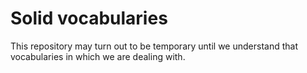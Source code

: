 # Solid vocabularies

This repository may turn out to be temporary until we understand that vocabularies
in which we are dealing with.
